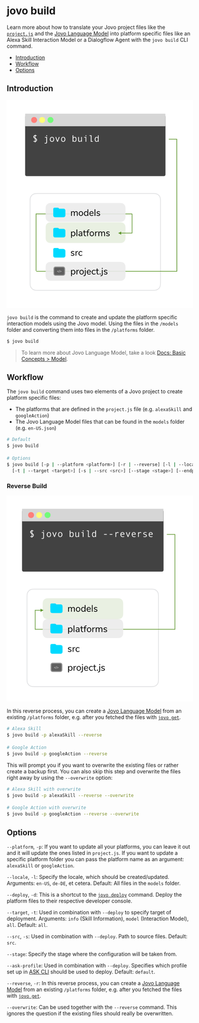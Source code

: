 # jovo build

Learn more about how to translate your Jovo project files like the [`project.js`](https://www.jovo.tech/docs/project-js) and the [Jovo Language Model](https://www.jovo.tech/docs/model) into platform specific files like an Alexa Skill Interaction Model or a Dialogflow Agent with the `jovo build` CLI command.

* [Introduction](#introduction)
* [Workflow](#workflow)
* [Options](#options)


## Introduction

![jovo build command](../img/jovo-build.png "jovo build command")

`jovo build` is the command to create and update the platform specific interaction models using the Jovo model. Using the files in the `/models` folder and converting them into files in the `/platforms` folder.

```sh
$ jovo build
```

> To learn more about Jovo Language Model, take a look [Docs: Basic Concepts > Model](https://www.jovo.tech/docs/model).

## Workflow

The `jovo build` command uses two elements of a Jovo project to create platform specific files:

* The platforms that are defined in the `project.js` file (e.g. `alexaSkill` and `googleAction`)
* The Jovo Language Model files that can be found in the `models` folder (e.g. `en-US.json`)


```sh
# Default
$ jovo build

# Options
$ jovo build [-p | --platform <platform>] [-r | --reverse] [-l | --locale <locale>] [-d | --deploy]
  [-t | --target <target>] [-s | --src <src>] [--stage <stage>] [--endpoint <endpoint>] [--ask-profile <profileName>] [--overwrite]
```

### Reverse Build

![jovo build reverse converter](../img/jovo-build-reverse.png "jovo build reverse command")

In this reverse process, you can create a [Jovo Language Model](https://www.jovo.tech/docs/model) from an existing `/platforms` folder, e.g. after you fetched the files with [`jovo get`](./get.md './get').

```sh
# Alexa Skill
$ jovo build -p alexaSkill --reverse

# Google Action
$ jovo build -p googleAction --reverse
```

This will prompt you if you want to overwrite the existing files or rather create a backup first. You can also skip this step and overwrite the files right away by using the `--overwrite` option:

```sh
# Alexa Skill with overwrite
$ jovo build -p alexaSkill --reverse --overwrite

# Google Action with overwrite
$ jovo build -p googleAction --reverse --overwrite
```



## Options

`--platform`, `-p`: If you want to update all your platforms, you can leave it out and it will update the ones listed in `project.js`. If you want to update a specific platform folder you can pass the platform name as an argument: `alexaSkill` or `googleAction`.

`--locale`, `-l`: Specify the locale, which should be created/updated. Arguments: `en-US`, `de-DE`, et cetera. Default: All files in the `models` folder.

`--deploy`, `-d`: This is a shortcut to the [`jovo deploy`](./deploy.md './deploy') command. Deploy the platform files to their respective developer console.

`--target`, `-t`: Used in combination with `--deploy` to specify target of deployment. Arguments: `info` (Skill Information), `model` (Interaction Model), `all`. Default: `all`.

`--src`, `-s`: Used in combination with `--deploy`. Path to source files. Default: `src`. 

`--stage`: Specify the stage where the configuration will be taken from.

`--ask-profile`: Used in combination with `--deploy`. Specifies which profile set up in [ASK CLI](https://developer.amazon.com/docs/smapi/quick-start-alexa-skills-kit-command-line-interface.html) should be used to deploy. Default: `default`.

`--reverse`, `-r`: In this reverse process, you can create a [Jovo Language Model](../../basic-concepts/model '../model') from an existing `/platforms` folder, e.g. after you fetched the files with [`jovo get`](./get.md './get').

`--overwrite`: Can be used together with the `--reverse` command. This ignores the question if the existing files should really be overwritten.